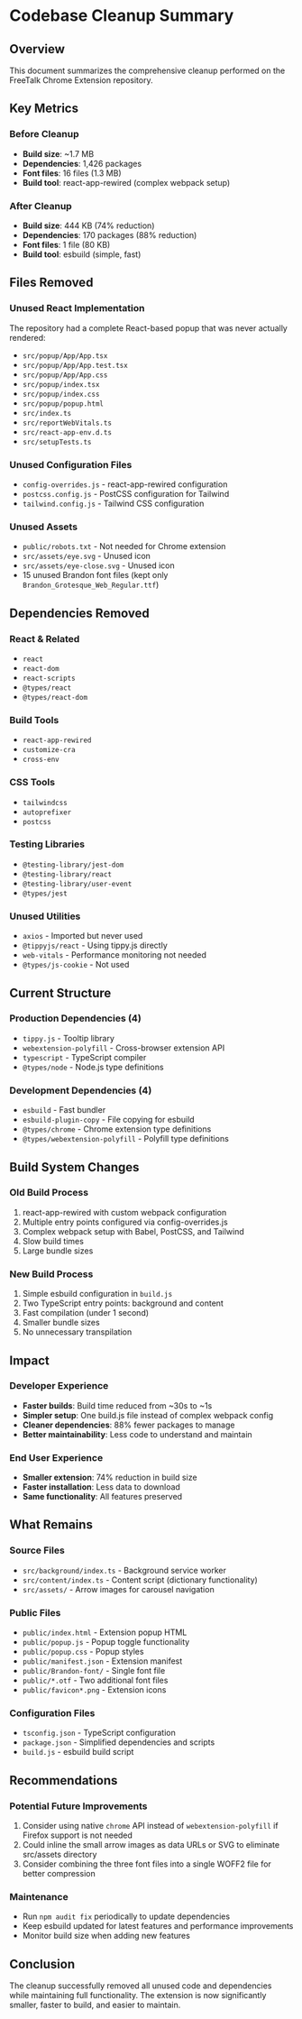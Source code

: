 # Codebase Cleanup Summary

## Overview
This document summarizes the comprehensive cleanup performed on the FreeTalk Chrome Extension repository.

## Key Metrics

### Before Cleanup
- **Build size**: ~1.7 MB
- **Dependencies**: 1,426 packages
- **Font files**: 16 files (1.3 MB)
- **Build tool**: react-app-rewired (complex webpack setup)

### After Cleanup
- **Build size**: 444 KB (74% reduction)
- **Dependencies**: 170 packages (88% reduction)
- **Font files**: 1 file (80 KB)
- **Build tool**: esbuild (simple, fast)

## Files Removed

### Unused React Implementation
The repository had a complete React-based popup that was never actually rendered:
- `src/popup/App/App.tsx`
- `src/popup/App/App.test.tsx`
- `src/popup/App/App.css`
- `src/popup/index.tsx`
- `src/popup/index.css`
- `src/popup/popup.html`
- `src/index.ts`
- `src/reportWebVitals.ts`
- `src/react-app-env.d.ts`
- `src/setupTests.ts`

### Unused Configuration Files
- `config-overrides.js` - react-app-rewired configuration
- `postcss.config.js` - PostCSS configuration for Tailwind
- `tailwind.config.js` - Tailwind CSS configuration

### Unused Assets
- `public/robots.txt` - Not needed for Chrome extension
- `src/assets/eye.svg` - Unused icon
- `src/assets/eye-close.svg` - Unused icon
- 15 unused Brandon font files (kept only `Brandon_Grotesque_Web_Regular.ttf`)

## Dependencies Removed

### React & Related
- `react`
- `react-dom`
- `react-scripts`
- `@types/react`
- `@types/react-dom`

### Build Tools
- `react-app-rewired`
- `customize-cra`
- `cross-env`

### CSS Tools
- `tailwindcss`
- `autoprefixer`
- `postcss`

### Testing Libraries
- `@testing-library/jest-dom`
- `@testing-library/react`
- `@testing-library/user-event`
- `@types/jest`

### Unused Utilities
- `axios` - Imported but never used
- `@tippyjs/react` - Using tippy.js directly
- `web-vitals` - Performance monitoring not needed
- `@types/js-cookie` - Not used

## Current Structure

### Production Dependencies (4)
- `tippy.js` - Tooltip library
- `webextension-polyfill` - Cross-browser extension API
- `typescript` - TypeScript compiler
- `@types/node` - Node.js type definitions

### Development Dependencies (4)
- `esbuild` - Fast bundler
- `esbuild-plugin-copy` - File copying for esbuild
- `@types/chrome` - Chrome extension type definitions
- `@types/webextension-polyfill` - Polyfill type definitions

## Build System Changes

### Old Build Process
1. react-app-rewired with custom webpack configuration
2. Multiple entry points configured via config-overrides.js
3. Complex webpack setup with Babel, PostCSS, and Tailwind
4. Slow build times
5. Large bundle sizes

### New Build Process
1. Simple esbuild configuration in `build.js`
2. Two TypeScript entry points: background and content
3. Fast compilation (under 1 second)
4. Smaller bundle sizes
5. No unnecessary transpilation

## Impact

### Developer Experience
- **Faster builds**: Build time reduced from ~30s to ~1s
- **Simpler setup**: One build.js file instead of complex webpack config
- **Cleaner dependencies**: 88% fewer packages to manage
- **Better maintainability**: Less code to understand and maintain

### End User Experience
- **Smaller extension**: 74% reduction in build size
- **Faster installation**: Less data to download
- **Same functionality**: All features preserved

## What Remains

### Source Files
- `src/background/index.ts` - Background service worker
- `src/content/index.ts` - Content script (dictionary functionality)
- `src/assets/` - Arrow images for carousel navigation

### Public Files
- `public/index.html` - Extension popup HTML
- `public/popup.js` - Popup toggle functionality
- `public/popup.css` - Popup styles
- `public/manifest.json` - Extension manifest
- `public/Brandon-font/` - Single font file
- `public/*.otf` - Two additional font files
- `public/favicon*.png` - Extension icons

### Configuration Files
- `tsconfig.json` - TypeScript configuration
- `package.json` - Simplified dependencies and scripts
- `build.js` - esbuild build script

## Recommendations

### Potential Future Improvements
1. Consider using native `chrome` API instead of `webextension-polyfill` if Firefox support is not needed
2. Could inline the small arrow images as data URLs or SVG to eliminate src/assets directory
3. Consider combining the three font files into a single WOFF2 file for better compression

### Maintenance
- Run `npm audit fix` periodically to update dependencies
- Keep esbuild updated for latest features and performance improvements
- Monitor build size when adding new features

## Conclusion

The cleanup successfully removed all unused code and dependencies while maintaining full functionality. The extension is now significantly smaller, faster to build, and easier to maintain.
